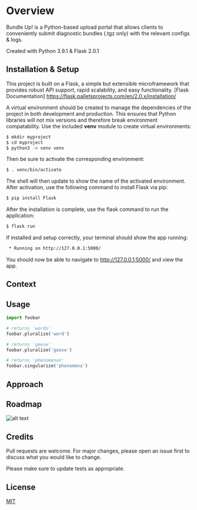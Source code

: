 # Overview

Bundle Up! is a Python-based upload portal that allows clients to conveniently submit diagnostic bundles (.tgz only) with the relevant configs & logs. 

Created with Python 3.9.1 & Flask 2.0.1

## Installation & Setup

This project is built on a Flask, a simple but extensible microframework that provides robust API support, rapid scalability, and easy functionality. [Flask Documentation] https://flask.palletsprojects.com/en/2.0.x/installation/

A virtual environment should be created to manage the dependencies of the project in both development and production. This ensures that Python libraries will not mix versions and therefore break environment compatability. 
Use the included **venv** module to create virtual environments: 

```bash
$ mkdir myproject
$ cd myproject
$ python3 -m venv venv
```

Then be sure to activate the corresponding environment:

```bash
$ . venv/bin/activate
```

The shell will then update to show the name of the activated environment. After activation, use the following command to install Flask via pip:

```bash
$ pip install Flask
```

After the installation is complete, use the flask command to run the application: 

```bash
$ flask run
```

If installed and setup correctly, your terminal should show the app running: 

```bash
 * Running on http://127.0.0.1:5000/
```

You should now be able to navigate to http://127.0.0.1:5000/ and view the app.

## Context



## Usage

```python
import foobar

# returns 'words'
foobar.pluralize('word')

# returns 'geese'
foobar.pluralize('goose')

# returns 'phenomenon'
foobar.singularize('phenomena')
```

## Approach



## Roadmap
![alt text](./app_map)


## Credits
Pull requests are welcome. For major changes, please open an issue first to discuss what you would like to change.

Please make sure to update tests as appropriate.

## License
[MIT](https://choosealicense.com/licenses/mit/)
